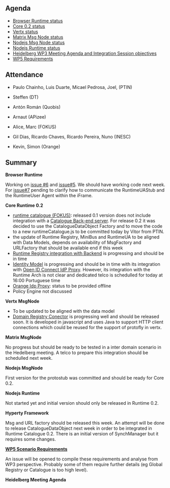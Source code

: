 Agenda
------

-	[Browser Runtime status](https://github.com/reTHINK-project/dev-runtime-browser/issues)
-	[Core 0.2 status](https://github.com/reTHINK-project/dev-runtime-core/milestones/Core%200.2)
-	[Vertx status](https://github.com/reTHINK-project/dev-msg-node-vertx/issues)
-	[Matrix Msg Node status](https://github.com/reTHINK-project/dev-msg-node-matrix)
-	[Nodejs Msg Node status](https://github.com/reTHINK-project/dev-msg-node-nodejs/issues)
-	[Nodejs Runtime status](https://github.com/reTHINK-project/dev-runtime-nodejs)
-	[Heidelberg WP3 Meeting Agenda and Integration Session objectives](https://github.com/reTHINK-project/core-framework/issues/136)
-	[WP5 Requirements](https://github.com/reTHINK-project/scenario-service-implementation/issues/4)

Attendance
----------

-	Paulo Chainho, Luis Duarte, Micael Pedrosa, Joel, (PTIN)
-	Steffen (DT)
-	Antón Román (Quobis)
-	Arnaut (APizee)

-	Alice, Marc (FOKUS)
-	Gil Dias, Ricardo Chaves, Ricardo Pereira, Nuno (INESC)
-	Kevin, Simon (Orange)


Summary
-------

**Browser Runtime**

Working on [issue #6](https://github.com/reTHINK-project/dev-runtime-browser/issues/6) and [issue#5](https://github.com/reTHINK-project/dev-runtime-browser/issues/5). We should have working code next week. 
For [issue#7](https://github.com/reTHINK-project/dev-runtime-browser/issues/7) pending to clarify how to communicate the RuntimeUAStub and the RuntimeUser Agent within the iFrame. 

**Core Runtime 0.2**

-	[runtime catalogue (FOKUS)](https://github.com/reTHINK-project/dev-runtime-core/issues/3): released 0.1 version does not include integration with a [Catalogue Back-end server](https://github.com/reTHINK-project/dev-catalogue). For release 0.2 it was decided to use the CatalogueDataObject Factory and to move the code to a new runtimeCatalogue.js to be committed today by Vitor from PTIN.
-	the update of Runtime Registry, MiniBus and RuntimeUA to be aligned with Data Models, depends on availability of MsgFactory and URLFactory that should be available end if this week
-	[Runtime Registry integration with Backend](https://github.com/reTHINK-project/dev-runtime-core/issues/25) is progressing and should be in time
-	[Identity Model](https://github.com/reTHINK-project/dev-runtime-core/issues/26) is progressing and should be in time with its integration with [Open ID Connect IdP Proxy](https://github.com/reTHINK-project/dev-runtime-core/issues/28). However, its integration with the Runtime Arch is not clear and dedicated telco is schedulled for today at 16:00 Portuguese time
-	[Orange Idp Proxy](https://github.com/reTHINK-project/dev-runtime-core/issues/27): status to be provided offline
-	Policy Engine not discussed

**Vertx MsgNode**

-	To be updated to be aligned with the data model
-	[Domain Registry Conector](https://github.com/reTHINK-project/dev-msg-node-vertx/issues/2) is progressing well and should be released soon. It is developed in javascript and uses Java to support HTTP client connections which could be reused for the support of protofly in vertx.

**Matrix MsgNode**

No progress but should be ready to be tested in a inter domain scenario in the Hedelberg meeting. A telco to prepare this integration should be schedulled next week.

**Nodejs MsgNode**

First version for the protostub was committed and should be ready for Core 0.2.

**Nodejs Runtime**

Not started yet and initial version should only be released in Runtime 0.2.

**Hyperty Framework**

Msg and URL factory should be released this week. An attempt will be done to release CatalogueDataObject next week in order to be integrated in Runtime Catalogue 0.2. There is an initial version of SynchManager but it requires some changes.

**[WP5 Scenario Requirements](https://github.com/reTHINK-project/scenario-service-implementation/issues/4)**

An issue will be opened to compile these requirements and analyse from WP3 perspective. Probably some of them require further details (eg Global Registry or Catalogue is too high level).

**Heidelberg Meeting Agenda**
